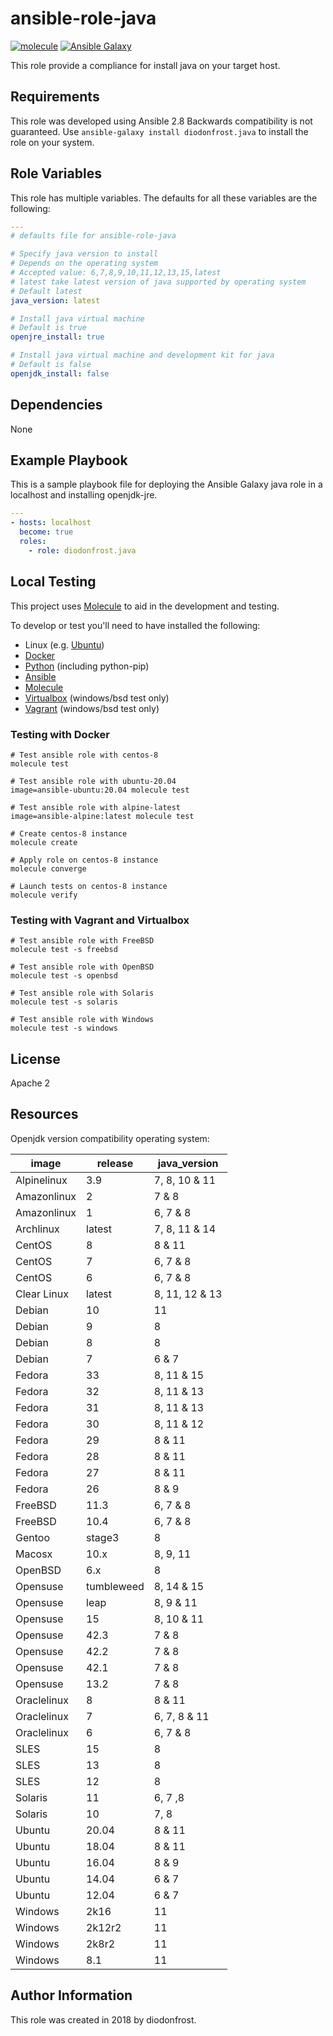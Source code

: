 # ansible-role-java

[![molecule](https://github.com/diodonfrost/ansible-role-java/workflows/molecule/badge.svg)](https://github.com/diodonfrost/ansible-role-java/actions)
[![Ansible Galaxy](https://img.shields.io/badge/galaxy-diodonfrost.java-660198.svg)](https://galaxy.ansible.com/diodonfrost/java)

This role provide a compliance for install java on your target host.

## Requirements

This role was developed using Ansible 2.8 Backwards compatibility is not guaranteed.
Use `ansible-galaxy install diodonfrost.java` to install the role on your system.

## Role Variables

This role has multiple variables. The defaults for all these variables are the following:

```yaml
---
# defaults file for ansible-role-java

# Specify java version to install
# Depends on the operating system
# Accepted value: 6,7,8,9,10,11,12,13,15,latest
# latest take latest version of java supported by operating system
# Default latest
java_version: latest

# Install java virtual machine
# Default is true
openjre_install: true

# Install java virtual machine and development kit for java
# Default is false
openjdk_install: false
```

## Dependencies

None

## Example Playbook

This is a sample playbook file for deploying the Ansible Galaxy java role in a localhost and installing openjdk-jre.

```yaml
---
- hosts: localhost
  become: true
  roles:
    - role: diodonfrost.java
```

## Local Testing

This project uses [Molecule](http://molecule.readthedocs.io/) to aid in the
development and testing.

To develop or test you'll need to have installed the following:

* Linux (e.g. [Ubuntu](http://www.ubuntu.com/))
* [Docker](https://www.docker.com/)
* [Python](https://www.python.org/) (including python-pip)
* [Ansible](https://www.ansible.com/)
* [Molecule](http://molecule.readthedocs.io/)
* [Virtualbox](https://www.virtualbox.org/) (windows/bsd test only)
* [Vagrant](https://www.vagrantup.com/downloads.html) (windows/bsd test only)

### Testing with Docker

```shell
# Test ansible role with centos-8
molecule test

# Test ansible role with ubuntu-20.04
image=ansible-ubuntu:20.04 molecule test

# Test ansible role with alpine-latest
image=ansible-alpine:latest molecule test

# Create centos-8 instance
molecule create

# Apply role on centos-8 instance
molecule converge

# Launch tests on centos-8 instance
molecule verify
```

### Testing with Vagrant and Virtualbox

```shell
# Test ansible role with FreeBSD
molecule test -s freebsd

# Test ansible role with OpenBSD
molecule test -s openbsd

# Test ansible role with Solaris
molecule test -s solaris

# Test ansible role with Windows
molecule test -s windows
```

## License

Apache 2

## Resources

Openjdk version compatibility operating system:

| image        | release    | java_version      |
|--------------| ---------- |------------------ |
| Alpinelinux  |   3.9      | 7, 8, 10 & 11     |
| Amazonlinux  |    2       | 7 & 8             |
| Amazonlinux  |    1       | 6, 7 & 8          |
| Archlinux    | latest     | 7, 8, 11 & 14     |
| CentOS       |    8       | 8 & 11            |
| CentOS       |    7       | 6, 7 & 8          |
| CentOS       |    6       | 6, 7 & 8          |
| Clear Linux  | latest     | 8, 11, 12 & 13    |
| Debian       |    10      | 11                |
| Debian       |    9       | 8                 |
| Debian       |    8       | 8                 |
| Debian       |    7       | 6 & 7             |
| Fedora       |   33       | 8, 11 & 15        |
| Fedora       |   32       | 8, 11 & 13        |
| Fedora       |   31       | 8, 11 & 13        |
| Fedora       |   30       | 8, 11 & 12        |
| Fedora       |   29       | 8 & 11            |
| Fedora       |   28       | 8 & 11            |
| Fedora       |   27       | 8 & 11            |
| Fedora       |   26       | 8 &  9            |
| FreeBSD      |  11.3      | 6, 7 & 8          |
| FreeBSD      |  10.4      | 6, 7 & 8          |
| Gentoo       | stage3     | 8                 |
| Macosx       |  10.x      | 8, 9, 11          |
| OpenBSD      |  6.x       | 8                 |
| Opensuse     | tumbleweed | 8, 14 & 15        |
| Opensuse     |  leap      | 8, 9 & 11         |
| Opensuse     |   15       | 8, 10 & 11        |
| Opensuse     |  42.3      | 7 & 8             |
| Opensuse     |  42.2      | 7 & 8             |
| Opensuse     |  42.1      | 7 & 8             |
| Opensuse     |  13.2      | 7 & 8             |
| Oraclelinux  |    8       | 8 & 11            |
| Oraclelinux  |    7       | 6, 7, 8 & 11      |
| Oraclelinux  |    6       | 6, 7 & 8          |
| SLES         |   15       | 8                 |
| SLES         |   13       | 8                 |
| SLES         |   12       | 8                 |
| Solaris      |   11       | 6, 7 ,8           |
| Solaris      |   10       | 7, 8              |
| Ubuntu       |  20.04     | 8 & 11            |
| Ubuntu       |  18.04     | 8 & 11            |
| Ubuntu       |  16.04     | 8 & 9             |
| Ubuntu       |  14.04     | 6 & 7             |
| Ubuntu       |  12.04     | 6 & 7             |
| Windows      |  2k16      | 11                |
| Windows      |  2k12r2    | 11                |
| Windows      |  2k8r2     | 11                |
| Windows      |  8.1       | 11                |

## Author Information

This role was created in 2018 by diodonfrost.
